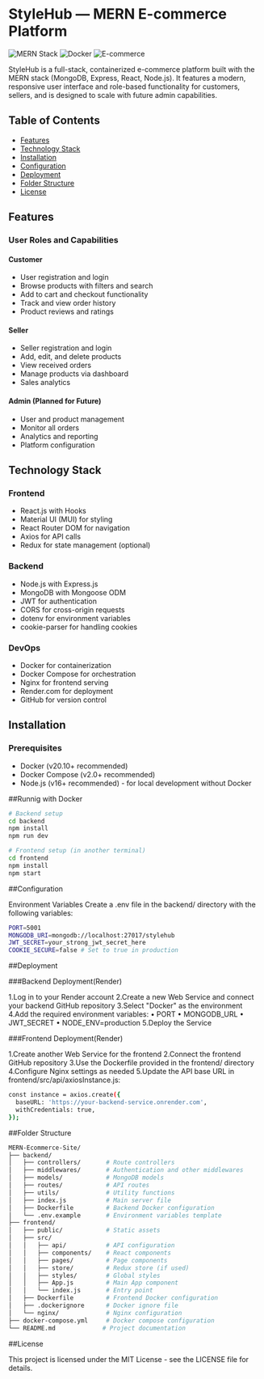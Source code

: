 # StyleHub — MERN E-commerce Platform

![MERN Stack](https://img.shields.io/badge/MERN-Stack-blue) 
![Docker](https://img.shields.io/badge/Docker-Containerized-green) 
![E-commerce](https://img.shields.io/badge/E--commerce-Platform-orange)

StyleHub is a full-stack, containerized e-commerce platform built with the MERN stack (MongoDB, Express, React, Node.js). It features a modern, responsive user interface and role-based functionality for customers, sellers, and is designed to scale with future admin capabilities.

## Table of Contents
- [Features](#features)
- [Technology Stack](#technology-stack)
- [Installation](#installation)
- [Configuration](#configuration)
- [Deployment](#deployment)
- [Folder Structure](#folder-structure)
- [License](#license)

## Features

### User Roles and Capabilities

#### Customer
- User registration and login
- Browse products with filters and search
- Add to cart and checkout functionality
- Track and view order history
- Product reviews and ratings

#### Seller
- Seller registration and login
- Add, edit, and delete products
- View received orders
- Manage products via dashboard
- Sales analytics

#### Admin (Planned for Future)
- User and product management
- Monitor all orders
- Analytics and reporting
- Platform configuration

## Technology Stack

### Frontend
- React.js with Hooks
- Material UI (MUI) for styling
- React Router DOM for navigation
- Axios for API calls
- Redux for state management (optional)

### Backend
- Node.js with Express.js
- MongoDB with Mongoose ODM
- JWT for authentication
- CORS for cross-origin requests
- dotenv for environment variables
- cookie-parser for handling cookies

### DevOps
- Docker for containerization
- Docker Compose for orchestration
- Nginx for frontend serving
- Render.com for deployment
- GitHub for version control

## Installation

### Prerequisites
- Docker (v20.10+ recommended)
- Docker Compose (v2.0+ recommended)
- Node.js (v16+ recommended) - for local development without Docker

##Runnig with Docker

```bash
# Backend setup
cd backend
npm install
npm run dev

# Frontend setup (in another terminal)
cd frontend
npm install
npm start
```
##Configuration

Environment Variables
Create a .env file in the backend/ directory with the following variables:

```bash
PORT=5001
MONGODB_URI=mongodb://localhost:27017/stylehub
JWT_SECRET=your_strong_jwt_secret_here
COOKIE_SECURE=false # Set to true in production
```

##Deployment

###Backend Deployment(Render)

1.Log in to your Render account
2.Create a new Web Service and connect your backend GitHub repository
3.Select "Docker" as the environment
4.Add the required environment variables:
     • PORT
     • MONGODB_URL
     • JWT_SECRET
     • NODE_ENV=production
5.Deploy the Service

###Frontend Deployment(Render)

1.Create another Web Service for the frontend
2.Connect the frontend GitHub repository
3.Use the Dockerfile provided in the frontend/ directory
4.Configure Nginx settings as needed
5.Update the API base URL in frontend/src/api/axiosInstance.js:

```bash 
const instance = axios.create({
  baseURL: 'https://your-backend-service.onrender.com',
  withCredentials: true,
});
```

##Folder Structure

```bash
MERN-Ecommerce-Site/
├── backend/
│   ├── controllers/       # Route controllers
│   ├── middlewares/       # Authentication and other middlewares
│   ├── models/            # MongoDB models
│   ├── routes/            # API routes
│   ├── utils/             # Utility functions
│   ├── index.js           # Main server file
│   ├── Dockerfile         # Backend Docker configuration
│   └── .env.example       # Environment variables template
├── frontend/
│   ├── public/            # Static assets
│   ├── src/
│   │   ├── api/           # API configuration
│   │   ├── components/    # React components
│   │   ├── pages/         # Page components
│   │   ├── store/         # Redux store (if used)
│   │   ├── styles/        # Global styles
│   │   ├── App.js         # Main App component
│   │   └── index.js       # Entry point
│   ├── Dockerfile         # Frontend Docker configuration
│   ├── .dockerignore      # Docker ignore file
│   └── nginx/             # Nginx configuration
├── docker-compose.yml     # Docker compose configuration
└── README.md             # Project documentation
```

##License

This project is licensed under the MIT License - see the LICENSE file for details.
      



